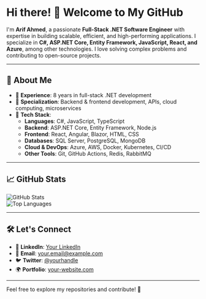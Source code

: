 # Hi there! 👋 Welcome to My GitHub  

I'm **Arif Ahmed**, a passionate **Full-Stack .NET Software Engineer** with expertise in building scalable, efficient, and high-performing applications. I specialize in **C#, ASP.NET Core, Entity Framework, JavaScript, React, and Azure**, among other technologies. I love solving complex problems and contributing to open-source projects.

---

## 🚀 About Me  
- 🔹 **Experience**: 8 years in full-stack .NET development  
- 🔹 **Specialization**: Backend & frontend development, APIs, cloud computing, microservices  
- 🔹 **Tech Stack**:  
  - **Languages**: C#, JavaScript, TypeScript  
  - **Backend**: ASP.NET Core, Entity Framework, Node.js  
  - **Frontend**: React, Angular, Blazor, HTML, CSS  
  - **Databases**: SQL Server, PostgreSQL, MongoDB  
  - **Cloud & DevOps**: Azure, AWS, Docker, Kubernetes, CI/CD  
  - **Other Tools**: Git, GitHub Actions, Redis, RabbitMQ
---

## 📈 GitHub Stats  
![GitHub Stats](https://github-readme-stats.vercel.app/api?username=arif-ahmed&show_icons=true&theme=dark)  
![Top Languages](https://github-readme-stats.vercel.app/api/top-langs/?username=arif-ahmed&layout=compact&theme=dark)  

---

## 🛠️ Let's Connect  
- 💼 **LinkedIn**: [Your LinkedIn](#)  
- 📧 **Email**: your.email@example.com  
- 🐦 **Twitter**: [@yourhandle](#)  
- 🌍 **Portfolio**: [your-website.com](#)  

---

Feel free to explore my repositories and contribute! 🚀

